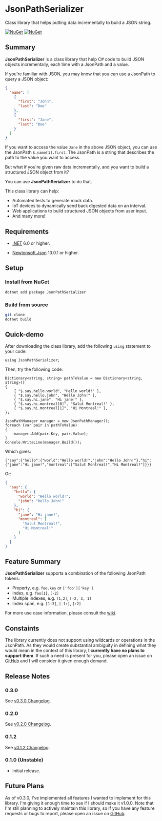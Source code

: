 # JsonPathSerializer
Class library that helps putting data incrementally to build a JSON string.

[![NuGet](https://img.shields.io/nuget/v/JsonPathSerializer.svg)](https://www.nuget.org/packages/JsonPathSerializer/)
[![NuGet](https://img.shields.io/nuget/dt/JsonPathSerializer.svg)](https://www.nuget.org/packages/JsonPathSerializer/)

## Summary

**JsonPathSerializer** is a class library that help C# code to build JSON objects incrementally, each time with a JsonPath and a value.

If you're familiar with JSON, you may know that you can use a JsonPath to query a JSON object:

```json
{
  "name": [
	{
	  "first": "John",
	  "last": "Doe"
	},
	{
	  "first": "Jane",
	  "last": "Doe"
	}
  ]
}
```

If you want to access the value `Jane` in the above JSON object, you can use the JsonPath `$.name[1].first`. The JsonPath is a string that describes the path to the value you want to access.

But what if you're given raw data incrementally, and you want to build a structured JSON object from it?

You can use **JsonPathSerializer** to do that.

This class library can help:

* Automated tests to generate mock data.
* IoT devices to dynamically send back digested data on an interval.
* Web applications to build structured JSON objects from user input.
* And many more!

## Requirements

* [.NET](https://github.com/dotnet/sdk) 6.0 or higher.

* [Newtonsoft.Json](https://github.com/JamesNK/Newtonsoft.Json) 13.0.1 or higher.

## Setup

### Install from NuGet

```bash
dotnet add package JsonPathSerializer
```

### Build from source

```bash
git clone
dotnet build
```

## Quick-demo

After downloading the class library, add the following `using` statement to your code:
```CSharp
using JsonPathSerializer;
```

Then, try the following code:
```CSharp
Dictionary<string, string> pathToValue = new Dictionary<string, string>()
{
    { "$.say.hello.world", "Hello world!" },
    { "$.say.hello.john", "Hello John!" },
    { "$.say.hi.jane", "Hi jane!" },
    { "$.say.hi.montreal[0]", "Salut Montreal!" },
    { "$.say.hi.montreal[1]", "Hi Montreal!" },
};

JsonPathManager manager = new JsonPathManager();
foreach (var pair in pathToValue)
{
    manager.Add(pair.Key, pair.Value);
}
Console.WriteLine(manager.Build());
```
Which gives:
```
{"say":{"hello":{"world":"Hello world!","john":"Hello John!"},"hi":{"jane":"Hi jane!","montreal":["Salut Montreal!","Hi Montreal!"]}}}
```

Or:
```json
{
  "say": {
    "hello": {
      "world": "Hello world!",
      "john": "Hello John!"
    },
    "hi": {
      "jane": "Hi jane!",
      "montreal": [
        "Salut Montreal!",
        "Hi Montreal!"
      ]
    }
  }
}
```

## Feature Summary

**JsonPathSerializer** supports a combination of the following JsonPath tokens:

* Property, e.g. `foo.key` or `['foo']['key']`
* Index, e.g. `foo[1]`, `[-2]`
* Multiple indexes, e.g. `[1,2]`, `[-2, 3, 1]`
* Index span, e.g. `[1:3]`, `[-1:]`, `[:2]`

For more use case information, please consult the [wiki](https://github.com/ShuzhaoFeng/JsonPathSerializer/wiki).

## Constaints

The library currently does not support using wildcards or operations in the JsonPath. As they would create substantial ambiguity in defining what they would mean in the context of this library, **I currently have no plans to support them**. If such a need is present for you, please open an issue on [GitHub](https://github.com/ShuzhaoFeng/JsonPathSerializer/issues) and I will consider it given enough demand.

## Release Notes

### 0.3.0

See [v0.3.0 Changelog](https://github.com/ShuzhaoFeng/JsonPathSerializer/wiki/v0.3.0-Changelog).

### 0.2.0

See [v0.2.0 Changelog](https://github.com/ShuzhaoFeng/JsonPathSerializer/wiki/v0.2.0-Changelog).

### 0.1.2

See [v0.1.2 Changelog](https://github.com/ShuzhaoFeng/JsonPathSerializer/wiki/v0.1.2-Changelog).

### 0.1.0 (Unstable)

* Initial release.

## Future Plans

As of v0.3.0, I've implemented all features I wanted to implement for this library. I'm giving it enough time to see if I should make it v1.0.0. Note that I'm still planning to actively maintain this library, so if you have any feature requests or bugs to report, please open an issue on [GitHub](https://github.com/ShuzhaoFeng/JsonPathSerializer/issues).
